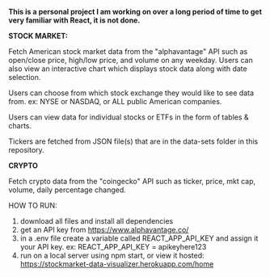 **This is a personal project I am working on over a long period of time to get very familiar with React, it is not done.**

**STOCK MARKET:**

Fetch American stock market data from the "alphavantage" API such as open/close price, high/low price, and volume on any weekday.
Users can also view an interactive chart which displays stock data along with date selection.

Users can choose from which stock exchange they would like to see data from. ex: NYSE or NASDAQ, or ALL public American companies.

Users can view data for individual stocks or ETFs in the form of tables & charts. 

Tickers are fetched from JSON file(s) that are in the data-sets folder in this repository.

**CRYPTO**

Fetch crypto data from the "coingecko" API such as ticker, price, mkt cap, volume, daily percentage changed.


HOW TO RUN: 
1) download all files and install all dependencies 
2) get an API key from https://www.alphavantage.co/
3) in a .env file create a variable called REACT_APP_API_KEY and assign it your API key.
      ex: REACT_APP_API_KEY = apikeyhere123
4) run on a local server using npm start, or view it hosted: https://stockmarket-data-visualizer.herokuapp.com/home
